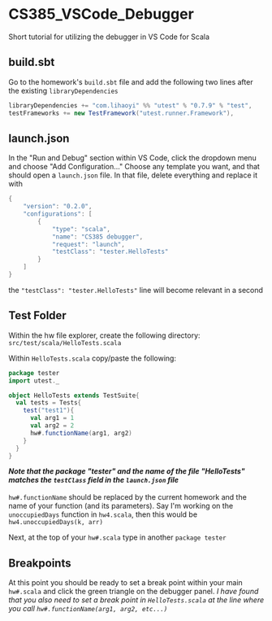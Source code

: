 # CS385_VSCode_Debugger
Short tutorial for utilizing the debugger in VS Code for Scala

## build.sbt
Go to the homework's `build.sbt` file and add the following two lines after the existing `libraryDependencies`
```scala
libraryDependencies += "com.lihaoyi" %% "utest" % "0.7.9" % "test",
testFrameworks += new TestFramework("utest.runner.Framework"),
```
## launch.json
In the "Run and Debug" section within VS Code, click the dropdown menu and choose "Add Configuration..."
Choose any template you want, and that should open a `launch.json` file.
In that file, delete everything and replace it with 

```scala
{
    "version": "0.2.0",
    "configurations": [
        {
            "type": "scala",
            "name": "CS385 debugger",
            "request": "launch",
            "testClass": "tester.HelloTests"
        }
    ]
}
```
the `"testClass": "tester.HelloTests"` line will become relevant in a second

## Test Folder
Within the hw file explorer, create the following directory: `src/test/scala/HelloTests.scala`

Within `HelloTests.scala` copy/paste the following:

```scala
package tester
import utest._

object HelloTests extends TestSuite{
  val tests = Tests{
    test("test1"){
      val arg1 = 1
      val arg2 = 2
      hw#.functionName(arg1, arg2)
    }
  }
}
```
***Note that the package "tester" and the name of the file "HelloTests" matches the `testClass` field in the `launch.json` file*** <br />
<br />
`hw#.functionName` should be replaced by the current homework and the name of your function (and its parameters). Say I'm working on the `unoccupiedDays` function in `hw4.scala`, then this would be `hw4.unoccupiedDays(k, arr)`

Next, at the top of your `hw#.scala` type in another `package tester`

## Breakpoints
At this point you should be ready to set a break point within your main `hw#.scala` and click the green triangle on the debugger panel. *I have found that you also need to set a break point in `HelloTests.scala` at the line where you call `hw#.functionName(arg1, arg2, etc...)`*
